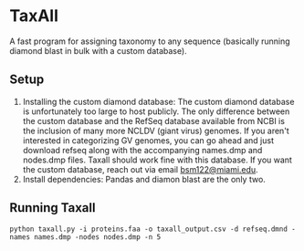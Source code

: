 # TaxAll
A fast program for assigning taxonomy to any sequence (basically running diamond blast in bulk with a custom database). 

## Setup
1. Installing the custom diamond database: The custom diamond database is unfortunately too large to host publicly. The only difference between the custom database and the RefSeq database available from NCBI is the inclusion of many more NCLDV (giant virus) genomes. If you aren't interested in categorizing GV genomes, you can go ahead and just download refseq along with the accompanying names.dmp and nodes.dmp files. Taxall should work fine with this database. If you want the custom database, reach out via email bsm122@miami.edu.
2. Install dependencies: Pandas and diamon blast are the only two.

## Running Taxall

`python taxall.py -i proteins.faa -o taxall_output.csv -d refseq.dmnd -names names.dmp -nodes nodes.dmp -n 5`
